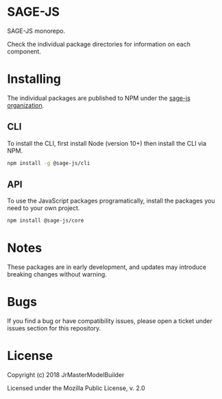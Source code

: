 # SAGE-JS

SAGE-JS monorepo.

Check the individual package directories for information on each component.


# Installing

The individual packages are published to NPM under the [sage-js organization](https://www.npmjs.com/org/sage-js).

## CLI

To install the CLI, first install Node (version 10+) then install the CLI via NPM.

```bash
npm install -g @sage-js/cli
```

## API

To use the JavaScript packages programatically, install the packages you need to your own project.

```bash
npm install @sage-js/core
```


# Notes

These packages are in early development, and updates may introduce breaking changes without warning.


# Bugs

If you find a bug or have compatibility issues, please open a ticket under issues section for this repository.


# License

Copyright (c) 2018 JrMasterModelBuilder

Licensed under the Mozilla Public License, v. 2.0
